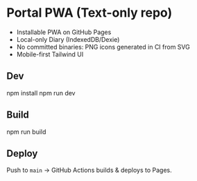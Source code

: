 # Portal PWA (Text-only repo)
- Installable PWA on GitHub Pages
- Local-only Diary (IndexedDB/Dexie)
- No committed binaries: PNG icons generated in CI from SVG
- Mobile-first Tailwind UI

## Dev
npm install
npm run dev

## Build
npm run build

## Deploy
Push to `main` → GitHub Actions builds & deploys to Pages.
